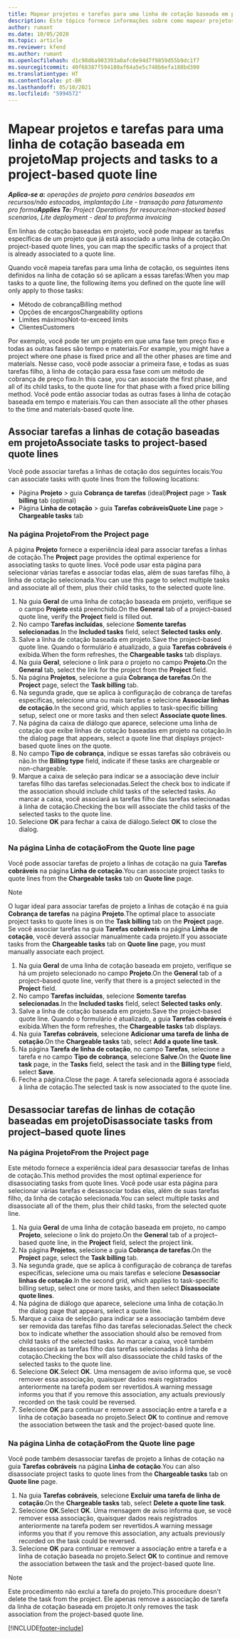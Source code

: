 ```yaml
---
title: Mapear projetos e tarefas para uma linha de cotação baseada em projeto
description: Este tópico fornece informações sobre como mapear projetos e tarefas para uma linha de tarefa baseada em projeto.
author: rumant
ms.date: 10/05/2020
ms.topic: article
ms.reviewer: kfend
ms.author: rumant
ms.openlocfilehash: d1c98d6a903393a0afc0e94d7f9859d55b9dc1f7
ms.sourcegitcommit: 40f68387f594180af64a5e5c748b6efa188bd300
ms.translationtype: HT
ms.contentlocale: pt-BR
ms.lasthandoff: 05/10/2021
ms.locfileid: "5994572"
---
```

# <a name="map-projects-and-tasks-to-a-project-based-quote-line"></a><span data-ttu-id="74c68-103">Mapear projetos e tarefas para uma linha de cotação baseada em projeto</span><span class="sxs-lookup"><span data-stu-id="74c68-103">Map projects and tasks to a project-based quote line</span></span>

<span data-ttu-id="74c68-104">_**Aplica-se a:** operações de projeto para cenários baseados em recursos/não estocados, implantação Lite - transação para faturamento pro forma_</span><span class="sxs-lookup"><span data-stu-id="74c68-104">_**Applies To:** Project Operations for resource/non-stocked based scenarios, Lite deployment - deal to proforma invoicing_</span></span>

<span data-ttu-id="74c68-105">Em linhas de cotação baseadas em projeto, você pode mapear as tarefas específicas de um projeto que já está associado a uma linha de cotação.</span><span class="sxs-lookup"><span data-stu-id="74c68-105">On project-based quote lines, you can map the specific tasks of a project that is already associated to a quote line.</span></span>

<span data-ttu-id="74c68-106">Quando você mapeia tarefas para uma linha de cotação, os seguintes itens definidos na linha de cotação só se aplicam a essas tarefas:</span><span class="sxs-lookup"><span data-stu-id="74c68-106">When you map tasks to a quote line, the following items you defined on the quote line will only apply to those tasks:</span></span>

- <span data-ttu-id="74c68-107">Método de cobrança</span><span class="sxs-lookup"><span data-stu-id="74c68-107">Billing method</span></span>
- <span data-ttu-id="74c68-108">Opções de encargos</span><span class="sxs-lookup"><span data-stu-id="74c68-108">Chargeability options</span></span>
- <span data-ttu-id="74c68-109">Limites máximos</span><span class="sxs-lookup"><span data-stu-id="74c68-109">Not-to-exceed limits</span></span>
- <span data-ttu-id="74c68-110">Clientes</span><span class="sxs-lookup"><span data-stu-id="74c68-110">Customers</span></span>

<span data-ttu-id="74c68-111">Por exemplo, você pode ter um projeto em que uma fase tem preço fixo e todas as outras fases são tempo e materiais.</span><span class="sxs-lookup"><span data-stu-id="74c68-111">For example, you might have a project where one phase is fixed price and all the other phases are time and materials.</span></span> <span data-ttu-id="74c68-112">Nesse caso, você pode associar a primeira fase, e todas as suas tarefas filho, à linha de cotação para essa fase com um método de cobrança de preço fixo.</span><span class="sxs-lookup"><span data-stu-id="74c68-112">In this case, you can associate the first phase, and all of its child tasks, to the quote line for that phase with a fixed price billing method.</span></span> <span data-ttu-id="74c68-113">Você pode então associar todas as outras fases à linha de cotação baseada em tempo e materiais.</span><span class="sxs-lookup"><span data-stu-id="74c68-113">You can then associate all the other phases to the time and materials-based quote line.</span></span>

## <a name="associate-tasks-to-project-based-quote-lines"></a><span data-ttu-id="74c68-114">Associar tarefas a linhas de cotação baseadas em projeto</span><span class="sxs-lookup"><span data-stu-id="74c68-114">Associate tasks to project-based quote lines</span></span>

<span data-ttu-id="74c68-115">Você pode associar tarefas a linhas de cotação dos seguintes locais:</span><span class="sxs-lookup"><span data-stu-id="74c68-115">You can associate tasks with quote lines from the following locations:</span></span>

- <span data-ttu-id="74c68-116">Página **Projeto** > guia **Cobrança de tarefas** (ideal)</span><span class="sxs-lookup"><span data-stu-id="74c68-116">**Project** page > **Task billing** tab (optimal)</span></span>
- <span data-ttu-id="74c68-117">Página **Linha de cotação** > guia **Tarefas cobráveis**</span><span class="sxs-lookup"><span data-stu-id="74c68-117">**Quote Line** page > **Chargeable tasks** tab</span></span> 

### <a name="from-the-project-page"></a><span data-ttu-id="74c68-118">Na página Projeto</span><span class="sxs-lookup"><span data-stu-id="74c68-118">From the Project page</span></span>

<span data-ttu-id="74c68-119">A página **Projeto** fornece a experiência ideal para associar tarefas a linhas de cotação.</span><span class="sxs-lookup"><span data-stu-id="74c68-119">The **Project** page provides the optimal experience for associating tasks to quote lines.</span></span> <span data-ttu-id="74c68-120">Você pode usar esta página para selecionar várias tarefas e associar todas elas, além de suas tarefas filho, à linha de cotação selecionada.</span><span class="sxs-lookup"><span data-stu-id="74c68-120">You can use this page to select multiple tasks and associate all of them, plus their child tasks, to the selected quote line.</span></span>

1. <span data-ttu-id="74c68-121">Na guia **Geral** de uma linha de cotação baseada em projeto, verifique se o campo **Projeto** está preenchido.</span><span class="sxs-lookup"><span data-stu-id="74c68-121">On the **General** tab of a project–based quote line, verify the **Project** field is filled out.</span></span>
2. <span data-ttu-id="74c68-122">No campo **Tarefas incluídas**, selecione **Somente tarefas selecionadas**.</span><span class="sxs-lookup"><span data-stu-id="74c68-122">In the **Included tasks** field, select **Selected tasks only**.</span></span>
3. <span data-ttu-id="74c68-123">Salve a linha de cotação baseada em projeto.</span><span class="sxs-lookup"><span data-stu-id="74c68-123">Save the project-based quote line.</span></span> <span data-ttu-id="74c68-124">Quando o formulário é atualizado, a guia **Tarefas cobráveis** é exibida.</span><span class="sxs-lookup"><span data-stu-id="74c68-124">When the form refreshes, the **Chargeable tasks** tab displays.</span></span>
4. <span data-ttu-id="74c68-125">Na guia **Geral**, selecione o link para o projeto no campo **Projeto**.</span><span class="sxs-lookup"><span data-stu-id="74c68-125">On the **General** tab, select the link for the project from the **Project** field.</span></span>
5. <span data-ttu-id="74c68-126">Na página **Projetos**, selecione a guia **Cobrança de tarefas**.</span><span class="sxs-lookup"><span data-stu-id="74c68-126">On the **Project** page, select the **Task billing** tab.</span></span>
6. <span data-ttu-id="74c68-127">Na segunda grade, que se aplica à configuração de cobrança de tarefas específicas, selecione uma ou mais tarefas e selecione **Associar linhas de cotação**.</span><span class="sxs-lookup"><span data-stu-id="74c68-127">In the second grid, which applies to task-specific billing setup, select one or more tasks and then select **Associate quote lines**.</span></span>
7. <span data-ttu-id="74c68-128">Na página da caixa de diálogo que aparece, selecione uma linha de cotação que exibe linhas de cotação baseadas em projeto na cotação.</span><span class="sxs-lookup"><span data-stu-id="74c68-128">In the dialog page that appears, select a quote line that displays project-based quote lines on the quote.</span></span>
8. <span data-ttu-id="74c68-129">No campo **Tipo de cobrança**, indique se essas tarefas são cobráveis ou não.</span><span class="sxs-lookup"><span data-stu-id="74c68-129">In the **Billing type** field, indicate if these tasks are chargeable or non-chargeable.</span></span>
9. <span data-ttu-id="74c68-130">Marque a caixa de seleção para indicar se a associação deve incluir tarefas filho das tarefas selecionadas.</span><span class="sxs-lookup"><span data-stu-id="74c68-130">Select the check box to indicate if the association should include child tasks of the selected tasks.</span></span> <span data-ttu-id="74c68-131">Ao marcar a caixa, você associará as tarefas filho das tarefas selecionadas à linha de cotação.</span><span class="sxs-lookup"><span data-stu-id="74c68-131">Checking the box will associate the child tasks of the selected tasks to the quote line.</span></span>
10. <span data-ttu-id="74c68-132">Selecione **OK** para fechar a caixa de diálogo.</span><span class="sxs-lookup"><span data-stu-id="74c68-132">Select **OK** to close the dialog.</span></span>

### <a name="from-the-quote-line-page"></a><span data-ttu-id="74c68-133">Na página Linha de cotação</span><span class="sxs-lookup"><span data-stu-id="74c68-133">From the Quote line page</span></span>

<span data-ttu-id="74c68-134">Você pode associar tarefas de projeto a linhas de cotação na guia **Tarefas cobráveis** na página **Linha de cotação**.</span><span class="sxs-lookup"><span data-stu-id="74c68-134">You can associate project tasks to quote lines from the **Chargeable tasks** tab on **Quote line** page.</span></span>

>[!NOTE]
><span data-ttu-id="74c68-135">O lugar ideal para associar tarefas de projeto a linhas de cotação é na guia **Cobrança de tarefas** na página **Projeto**.</span><span class="sxs-lookup"><span data-stu-id="74c68-135">The optimal place to associate project tasks to quote lines is on the **Task billing** tab on the **Project** page.</span></span> <span data-ttu-id="74c68-136">Se você associar tarefas na guia **Tarefas cobráveis** na página **Linha de cotação**, você deverá associar manualmente cada projeto.</span><span class="sxs-lookup"><span data-stu-id="74c68-136">If you associate tasks from the **Chargeable tasks** tab on **Quote line** page, you must manually associate each project.</span></span>

1. <span data-ttu-id="74c68-137">Na guia **Geral** de uma linha de cotação baseada em projeto, verifique se há um projeto selecionado no campo **Projeto**.</span><span class="sxs-lookup"><span data-stu-id="74c68-137">On the **General** tab of a project–based quote line, verify that there is a project selected in the **Project** field.</span></span>
2. <span data-ttu-id="74c68-138">No campo **Tarefas incluídas**, selecione **Somente tarefas selecionadas**.</span><span class="sxs-lookup"><span data-stu-id="74c68-138">In the **Included tasks** field, select **Selected tasks only**.</span></span>
3. <span data-ttu-id="74c68-139">Salve a linha de cotação baseada em projeto.</span><span class="sxs-lookup"><span data-stu-id="74c68-139">Save the project-based quote line.</span></span> <span data-ttu-id="74c68-140">Quando o formulário é atualizado, a guia **Tarefas cobráveis** é exibida.</span><span class="sxs-lookup"><span data-stu-id="74c68-140">When the form refreshes, the **Chargeable tasks** tab displays.</span></span>
4. <span data-ttu-id="74c68-141">Na guia **Tarefas cobráveis**, selecione **Adicionar uma tarefa de linha de cotação**.</span><span class="sxs-lookup"><span data-stu-id="74c68-141">On the **Chargeable tasks** tab, select **Add a quote line task**.</span></span>
5. <span data-ttu-id="74c68-142">Na página **Tarefa de linha de cotação**, no campo **Tarefas**, selecione a tarefa e no campo **Tipo de cobrança**, selecione **Salve**.</span><span class="sxs-lookup"><span data-stu-id="74c68-142">On the **Quote line task** page, in the **Tasks** field, select the task and in the **Billing type** field, select **Save**.</span></span> 
6. <span data-ttu-id="74c68-143">Feche a página.</span><span class="sxs-lookup"><span data-stu-id="74c68-143">Close the page.</span></span> <span data-ttu-id="74c68-144">A tarefa selecionada agora é associada à linha de cotação.</span><span class="sxs-lookup"><span data-stu-id="74c68-144">The selected task is now associated to the quote line.</span></span>

## <a name="disassociate-tasks-from-projectbased-quote-lines"></a><span data-ttu-id="74c68-145">Desassociar tarefas de linhas de cotação baseadas em projeto</span><span class="sxs-lookup"><span data-stu-id="74c68-145">Disassociate tasks from project–based quote lines</span></span>

### <a name="from-the-project-page"></a><span data-ttu-id="74c68-146">Na página Projeto</span><span class="sxs-lookup"><span data-stu-id="74c68-146">From the Project page</span></span>

<span data-ttu-id="74c68-147">Este método fornece a experiência ideal para desassociar tarefas de linhas de cotação.</span><span class="sxs-lookup"><span data-stu-id="74c68-147">This method provides the most optimal experience for disassociating tasks from quote lines.</span></span> <span data-ttu-id="74c68-148">Você pode usar esta página para selecionar várias tarefas e desassociar todas elas, além de suas tarefas filho, da linha de cotação selecionada.</span><span class="sxs-lookup"><span data-stu-id="74c68-148">You can select multiple tasks and disassociate all of the them, plus their child tasks, from the selected quote line.</span></span>

1. <span data-ttu-id="74c68-149">Na guia **Geral** de uma linha de cotação baseada em projeto, no campo **Projeto**, selecione o link do projeto.</span><span class="sxs-lookup"><span data-stu-id="74c68-149">On the **General** tab of a project–based quote line, in the **Project** field, select the project link.</span></span>
2. <span data-ttu-id="74c68-150">Na página **Projetos**, selecione a guia **Cobrança de tarefas**.</span><span class="sxs-lookup"><span data-stu-id="74c68-150">On the **Project** page, select the **Task billing** tab.</span></span>
3. <span data-ttu-id="74c68-151">Na segunda grade, que se aplica à configuração de cobrança de tarefas específicas, selecione uma ou mais tarefas e selecione **Desassociar linhas de cotação**.</span><span class="sxs-lookup"><span data-stu-id="74c68-151">In the second grid, which applies to task-specific billing setup, select one or more tasks, and then select **Disassociate quote lines**.</span></span>
4. <span data-ttu-id="74c68-152">Na página de diálogo que aparece, selecione uma linha de cotação.</span><span class="sxs-lookup"><span data-stu-id="74c68-152">In the dialog page that appears, select a quote line.</span></span>
5. <span data-ttu-id="74c68-153">Marque a caixa de seleção para indicar se a associação também deve ser removida das tarefas filho das tarefas selecionadas.</span><span class="sxs-lookup"><span data-stu-id="74c68-153">Select the check box to indicate whether the association should also be removed from child tasks of the selected tasks.</span></span> <span data-ttu-id="74c68-154">Ao marcar a caixa, você também desassociará as tarefas filho das tarefas selecionadas à linha de cotação.</span><span class="sxs-lookup"><span data-stu-id="74c68-154">Checking the box will also disassociate the child tasks of the selected tasks to the quote line.</span></span>
6. <span data-ttu-id="74c68-155">Selecione **OK**.</span><span class="sxs-lookup"><span data-stu-id="74c68-155">Select **OK**.</span></span> <span data-ttu-id="74c68-156">Uma mensagem de aviso informa que, se você remover essa associação, quaisquer dados reais registrados anteriormente na tarefa podem ser revertidos.</span><span class="sxs-lookup"><span data-stu-id="74c68-156">A warning message informs you that if you remove this association, any actuals previously recorded on the task could be reversed.</span></span> 
7. <span data-ttu-id="74c68-157">Selecione **OK** para continuar e remover a associação entre a tarefa e a linha de cotação baseada no projeto.</span><span class="sxs-lookup"><span data-stu-id="74c68-157">Select **OK** to continue and remove the association between the task and the project-based quote line.</span></span>

### <a name="from-the-quote-line-page"></a><span data-ttu-id="74c68-158">Na página Linha de cotação</span><span class="sxs-lookup"><span data-stu-id="74c68-158">From the Quote line page</span></span>

<span data-ttu-id="74c68-159">Você pode também desassociar tarefas de projeto a linhas de cotação na guia **Tarefas cobráveis** na página **Linha de cotação**.</span><span class="sxs-lookup"><span data-stu-id="74c68-159">You can also disassociate project tasks to quote lines from the **Chargeable tasks** tab on **Quote line** page.</span></span>

1. <span data-ttu-id="74c68-160">Na guia **Tarefas cobráveis**, selecione **Excluir uma tarefa de linha de cotação**.</span><span class="sxs-lookup"><span data-stu-id="74c68-160">On the **Chargeable tasks** tab, select **Delete a quote line task**.</span></span>
2. <span data-ttu-id="74c68-161">Selecione **OK**.</span><span class="sxs-lookup"><span data-stu-id="74c68-161">Select **OK**.</span></span> <span data-ttu-id="74c68-162">Uma mensagem de aviso informa que, se você remover essa associação, quaisquer dados reais registrados anteriormente na tarefa podem ser revertidos.</span><span class="sxs-lookup"><span data-stu-id="74c68-162">A warning message informs you that if you remove this association, any actuals previously recorded on the task could be reversed.</span></span> 
3. <span data-ttu-id="74c68-163">Selecione **OK** para continuar e remover a associação entre a tarefa e a linha de cotação baseada no projeto.</span><span class="sxs-lookup"><span data-stu-id="74c68-163">Select **OK** to continue and remove the association between the task and the project-based quote line.</span></span>

>[!NOTE]
> <span data-ttu-id="74c68-164">Este procedimento não exclui a tarefa do projeto.</span><span class="sxs-lookup"><span data-stu-id="74c68-164">This procedure doesn't delete the task from the project.</span></span> <span data-ttu-id="74c68-165">Ele apenas remove a associação de tarefa da linha de cotação baseada em projeto.</span><span class="sxs-lookup"><span data-stu-id="74c68-165">It only removes the task association from the project-based quote line.</span></span>


[!INCLUDE[footer-include](../../includes/footer-banner.md)]